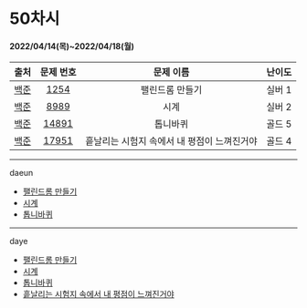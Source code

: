 # 50차시
#### 2022/04/14(목)~2022/04/18(월)

|               출처               |                   문제 번호                    |     문제 이름      | 난이도 |
| :------------------------------: | :--------------------------------------------: | :----------------: | :----: |
| [백준](https://www.acmicpc.net/) | [1254](https://www.acmicpc.net/problem/1254) | 팰린드롬 만들기 | 실버 1 |
| [백준](https://www.acmicpc.net/) | [8989](https://www.acmicpc.net/problem/8989) | 시계 | 실버 2 |
| [백준](https://www.acmicpc.net/) | [14891](https://www.acmicpc.net/problem/14891) | 톱니바퀴 | 골드 5 |
| [백준](https://www.acmicpc.net/) | [17951](https://www.acmicpc.net/problem/17951) | 흩날리는 시험지 속에서 내 평점이 느껴진거야 | 골드 4 |


---

daeun
- [팰린드롬 만들기](https://www.notion.so/hoonycode/884bde626f5d48b2892b34bc5222d20b)
- [시계](https://www.notion.so/hoonycode/e1427c4d217e419b8cdeea6508ee2014)
- [톱니바퀴](https://www.notion.so/hoonycode/0c3c8a77a017435989420ad4c42c6702)

---

daye
- [팰린드롬 만들기](https://tropical-couch-e39.notion.site/BOJ-1254-37562a4ed7a04e73bd1ec82e1c184d6c)
- [시계](https://tropical-couch-e39.notion.site/BOJ-8989-b7c3cf2fb334407092a81d2c4a82f0eb)
- [톱니바퀴](https://tropical-couch-e39.notion.site/BOJ-14891-08f6350cd88146afafd1eca3c91d2ba5)
- [흩날리는 시험지 속에서 내 평점이 느껴진거야](https://tropical-couch-e39.notion.site/BOJ-17951-67ec670c49584dd487b6e2c4e3dd4855)